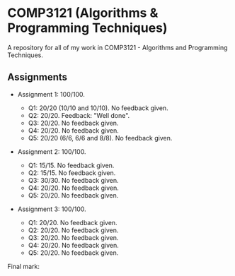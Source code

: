 # COMP3121 (Algorithms & Programming Techniques)
A repository for all of my work in COMP3121 - Algorithms and Programming Techniques.

## Assignments
* Assignment 1: 100/100.
  * Q1: 20/20 (10/10 and 10/10). No feedback given.
  * Q2: 20/20. Feedback: "Well done".
  * Q3: 20/20. No feedback given.
  * Q4: 20/20. No feedback given.
  * Q5: 20/20 (6/6, 6/6 and 8/8). No feedback given.

* Assignment 2: 100/100.
  * Q1: 15/15. No feedback given.
  * Q2: 15/15. No feedback given.
  * Q3: 30/30. No feedback given.
  * Q4: 20/20. No feedback given.
  * Q5: 20/20. No feedback given.
  
* Assignment 3: 100/100.
  * Q1: 20/20. No feedback given.
  * Q2: 20/20. No feedback given.
  * Q3: 20/20. No feedback given.
  * Q4: 20/20. No feedback given.
  * Q5: 20/20. No feedback given.
  
Final mark:
